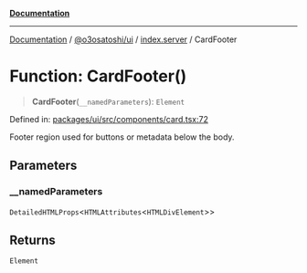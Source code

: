 [**Documentation**](../../../../README.md)

***

[Documentation](../../../../README.md) / [@o3osatoshi/ui](../../README.md) / [index.server](../README.md) / CardFooter

# Function: CardFooter()

> **CardFooter**(`__namedParameters`): `Element`

Defined in: [packages/ui/src/components/card.tsx:72](https://github.com/o3osatoshi/experiment/blob/67ff251451cab829206391b718d971ec20ce4dfb/packages/ui/src/components/card.tsx#L72)

Footer region used for buttons or metadata below the body.

## Parameters

### \_\_namedParameters

`DetailedHTMLProps`\<`HTMLAttributes`\<`HTMLDivElement`\>\>

## Returns

`Element`
